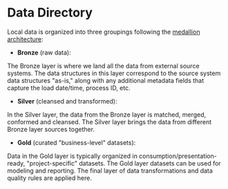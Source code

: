 # Data Directory

Local data is organized into three groupings following the [medallion
architecture](https://www.databricks.com/glossary/medallion-architecture):

* **Bronze** (raw data):

The Bronze layer is where we land all the data from external source systems.
The data structures in this layer correspond to the source system data
structures "as-is," along with any additional metadata fields that capture
the load date/time, process ID, etc.

* **Silver** (cleansed and transformed):

In the Silver layer, the data from the Bronze layer is matched, merged,
conformed and cleansed. The Silver layer brings the data from different
Bronze layer sources together.

* **Gold** (curated "business-level" datasets):

Data in the Gold layer is typically organized in consumption/presentation-ready,
"project-specific" datasets. The Gold layer datasets can be used for modeling
and reporting. The final layer of data transformations and data quality rules
are applied here.

